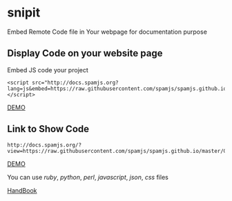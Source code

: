 # snipit
Embed Remote Code file in Your webpage for documentation purpose


## Display Code on your website page
Embed JS code your project

```
<script src="http://docs.spamjs.org?lang=js&embed=https://raw.githubusercontent.com/spamjs/spamjs.github.io/master/Gruntfile.js"></script>
```
[DEMO](http://docs.spamjs.org/app/wrap.html)

## Link to Show Code

```
http://docs.spamjs.org/?view=https://raw.githubusercontent.com/spamjs/spamjs.github.io/master/Gruntfile.js&lang=js
```
[DEMO](http://docs.spamjs.org/?view=https://raw.githubusercontent.com/spamjs/spamjs.github.io/master/Gruntfile.js&lang=js)

You can use *ruby*, *python*, *perl*, *javascript*, *json*, *css* files

[HandBook](http://docs.spamjs.org/boilerplatez/docs/master/markdown/INDEX.md)


